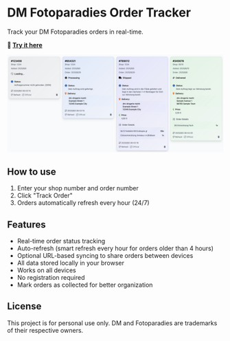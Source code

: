 # DM Fotoparadies Order Tracker

Track your DM Fotoparadies orders in real-time.

**🚀 [Try it here](https://foto.mwb.moe)**

![Example Screenshot](example.png)

## How to use

1. Enter your shop number and order number
2. Click "Track Order"
3. Orders automatically refresh every hour (24/7)

## Features

- Real-time order status tracking
- Auto-refresh (smart refresh every hour for orders older than 4 hours)
- Optional URL-based syncing to share orders between devices
- All data stored locally in your browser
- Works on all devices
- No registration required
- Mark orders as collected for better organization

## License

This project is for personal use only. DM and Fotoparadies are trademarks of their respective owners.
